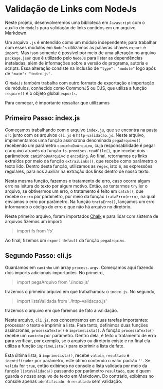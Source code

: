 # Validação de Links com NodeJs

Neste projeto, desenvolveremos uma biblioteca em `Javascript` com o auxílio do `NodeJs` para validação de links contidos em um arquivo Markdown.

Um arquivo `.js` é entendido como um módulo independente; para trabalhar com esses módulos em `NodeJs` utilizamos as palavras chaves `export` e `import`. Mas isso somente é possível por meio de uma alteração no arquivo `package.json` que é utilizado pelo `NodeJs` para listar as dependências instaladas, além de informações sobre a versão do programa, autoria e scripts. Essa alteração consiste na inclusão de `"type": "module"` logo após de `"main": "index.js"`.

O `NodeJs` também trabalha com outro formato de exportação e importação de módulos, conhecido como CommonJS ou CJS, que utiliza a função `require()` e o objeto global `exports`.

Para começar, é importante ressaltar que utilizamos

## Primeiro Passo: index.js

Começamos trabalhando com o arquivo `index.js`, que se encontra na pasta `src` junto com os arquivos `cli.js` e `http-validacao.js`. Neste arquivo, implementamos uma função assíncrona denominada `pegaArquivo()` recebendo um parâmetro `caminhoDoArquivo`, cuja responsabilidade é pegar o arquivo através da função `fs.promises.readFile()`, que recebe dois parâmetros: `caminhoDoArquivo` e `encoding`. Ao final, retornamos os links extraídos por meio da função `extraiLinks()`, que recebe como parâmetro o texto lido. Dentro desta função, utilizamos as `regex`, isto é, as expressões regulares, para nos auxiliar na extração dos links dentro de nosso texto.

Nesta mesma função, fazemos o tratamento de erro, caso ocorra algum erro na leitura do texto por algum motivo. Então, ao tentarmos `try` ler o arquivo, se obtivermos um erro, o tratamento é feito em `catch()`, que recebe o `erro` por parâmetro, por meio da função `trataErro(erro)`, na qual enviamos o erro por parâmetro. Na função `trataErro()`, lançamos um erro informando o código do erro e que não há arquivo no diretório.

Neste primeiro arquivo, foram importados [Chalk](https://github.com/chalk/chalk) e para lidar com sistema de arquivos fizemos um import:

> import fs from 'fs'

Ao final, fizemos um `export default` da função `pegaArquivo`.

## Segundo Passo: cli.js

Guardamos em `caminho` um array `process.argv`. Começamos aqui fazendo dois imports adicionais importantes. No primeiro,

> import pegaArquivo from './index.js'

trazemos o primeiro arquivo em que trabalhamos: o `index.js`. No segundo,

> import listaValidada from './http-validacao.js'

trazemos o arquivo em que faremos de fato a validação.

Neste arquivo, `cli.js`, nos concentramos em duas tarefas importantes: processar o texto e imprimir a lista. Para tanto, definimos duas funções assíncronas, `processaTexto()` e `imprimeLista()`. A função `processaTexto()` recebe um `caminho` por parâmetro. Dentro dela, é feito o tratamento de erro para verificar, por exemplo, se o arquivo ou diretório existe e no final ela utiliza a função `imprimeLista()` para exprimir a lista de fato.

Esta última lista, a `imprimeLista()`, recebe `valida`, `resultado` e `identificador` por parâmetro, este útimo contendo o valor padrão `''`. Se `valida` for `true`, então exibimos no console a lista validada por meio da função `listaValidada()` passando por parâmetro `resultado`, que é quem guarda o nosso arquivo de texto em Markdown. Do contrário, exibimos no console apenas `identificador` e `resultado` sem validação.
